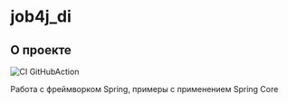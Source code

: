 # job4j_di

## О проекте

![CI GitHubAction](https://github.com/peterarsentev/job4j_tracker/actions/workflows/maven.yml/badge.svg)

Работа с фреймворком Spring, примеры с применением Spring Core  